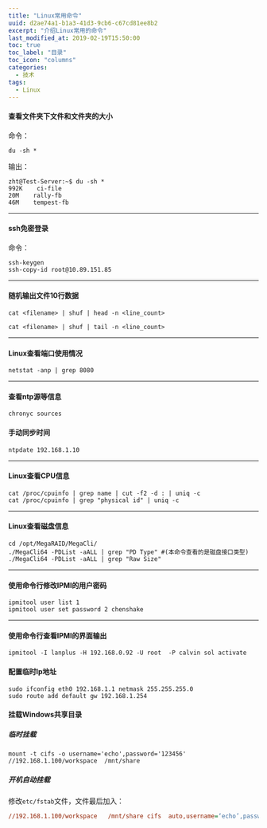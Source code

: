 ```yaml
---
title: "Linux常用命令"
uuid: d2ae74a1-b1a3-41d3-9cb6-c67cd81ee8b2
excerpt: "介绍Linux常用的命令"
last_modified_at: 2019-02-19T15:50:00
toc: true
toc_label: "目录"
toc_icon: "columns"
categories:
  - 技术
tags:
  - Linux
---
```


#### 查看文件夹下文件和文件夹的大小
命令：
```shell
du -sh *
```
输出：
```shell
zht@Test-Server:~$ du -sh *
992K    ci-file
20M    rally-fb
46M    tempest-fb
```
***

#### ssh免密登录
命令：
```shell
ssh-keygen
ssh-copy-id root@10.89.151.85
```
***

#### 随机输出文件10行数据
```shell
cat <filename> | shuf | head -n <line_count>
```

```shell
cat <filename> | shuf | tail -n <line_count>
```

***

#### Linux查看端口使用情况
```shell
netstat -anp | grep 8080
```
***

#### 查看ntp源等信息
```shell
chronyc sources
```

#### 手动同步时间
```shell
ntpdate 192.168.1.10
```
***

#### Linux查看CPU信息
```shell
cat /proc/cpuinfo | grep name | cut -f2 -d : | uniq -c 
cat /proc/cpuinfo | grep "physical id" | uniq -c
```
***

#### Linux查看磁盘信息
```shell
cd /opt/MegaRAID/MegaCli/
./MegaCli64 -PDList -aALL | grep "PD Type" #(本命令查看的是磁盘接口类型)
./MegaCli64 -PDList -aALL | grep "Raw Size"
```
***

#### 使用命令行修改IPMI的用户密码
```shell
ipmitool user list 1
ipmitool user set password 2 chenshake
```
***

#### 使用命令行查看IPMI的界面输出
```shell
ipmitool -I lanplus -H 192.168.0.92 -U root  -P calvin sol activate
```

#### 配置临时Ip地址
```shell
sudo ifconfig eth0 192.168.1.1 netmask 255.255.255.0
sudo route add default gw 192.168.1.254
```

#### 挂载Windows共享目录

##### 临时挂载

```shell
mount -t cifs -o username='echo',password='123456' //192.168.1.100/workspace  /mnt/share
```

##### 开机自动挂载

修改`etc/fstab`文件，文件最后加入：

```ini
//192.168.1.100/workspace   /mnt/share cifs  auto,username=‘echo’,password=‘123456’  0 0 
```


